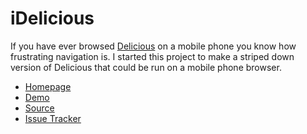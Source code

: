 iDelicious
==========

If you have ever browsed [Delicious](http://delicious.com/) on a mobile phone
you know how frustrating navigation is. I started this project to make a
striped down version of Delicious that could be run on a mobile phone browser.

*	[Homepage](http://myles.github.com/idelicious/)
*	[Demo](http://i-del-icio-us.appspot.com/)
*	[Source](http://github.com/myles/idelicious/tree/master)
*	[Issue Tracker](http://myles.lighthouseapp.com/projects/27839-idelicious/overview)